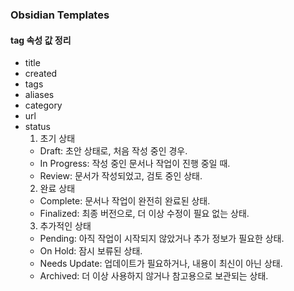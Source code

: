 ### Obsidian Templates 

#### tag 속성 값 정리
- title
- created
- tags
- aliases
- category
- url
- status
	1. 초기 상태
	- Draft: 초안 상태로, 처음 작성 중인 경우.
	- In Progress: 작성 중인 문서나 작업이 진행 중일 때.
	- Review: 문서가 작성되었고, 검토 중인 상태.
	2. 완료 상태
	- Complete: 문서나 작업이 완전히 완료된 상태.
	- Finalized: 최종 버전으로, 더 이상 수정이 필요 없는 상태.
	3. 추가적인 상태
	- Pending: 아직 작업이 시작되지 않았거나 추가 정보가 필요한 상태.
	- On Hold: 잠시 보류된 상태.
	- Needs Update: 업데이트가 필요하거나, 내용이 최신이 아닌 상태.
	- Archived: 더 이상 사용하지 않거나 참고용으로 보관되는 상태.